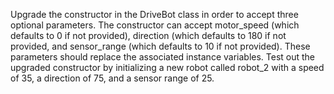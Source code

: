Upgrade the constructor in the DriveBot class in order to accept three optional parameters. The constructor can accept motor_speed (which defaults to 0 if not provided), direction (which defaults to 180 if not provided, and sensor_range (which defaults to 10 if not provided). These parameters should replace the associated instance variables. Test out the upgraded constructor by initializing a new robot called robot_2 with a speed of 35, a direction of 75, and a sensor range of 25.